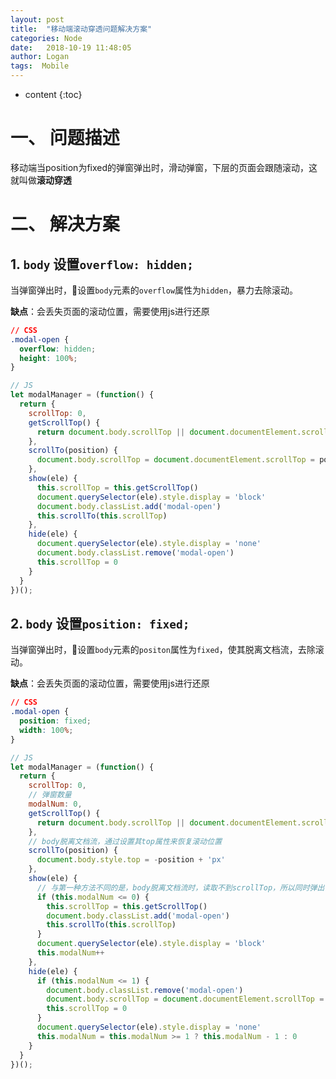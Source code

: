 ```yaml
---
layout: post
title:  "移动端滚动穿透问题解决方案"
categories: Node
date:   2018-10-19 11:48:05
author: Logan
tags:  Mobile
---
```


* content
{:toc}

# 一、 问题描述

移动端当position为fixed的弹窗弹出时，滑动弹窗，下层的页面会跟随滚动，这就叫做**滚动穿透**

# 二、 解决方案

## 1. `body` 设置`overflow: hidden;`

当弹窗弹出时，设置`body`元素的`overflow`属性为`hidden`，暴力去除滚动。

**缺点**：会丢失页面的滚动位置，需要使用js进行还原

```css
// CSS
.modal-open {
  overflow: hidden;
  height: 100%;
}
```

```js
// JS
let modalManager = (function() {
  return {
    scrollTop: 0,
    getScrollTop() {
      return document.body.scrollTop || document.documentElement.scrollTop
    },
    scrollTo(position) {
      document.body.scrollTop = document.documentElement.scrollTop = position
    },
    show(ele) {
      this.scrollTop = this.getScrollTop()
      document.querySelector(ele).style.display = 'block'
      document.body.classList.add('modal-open')
      this.scrollTo(this.scrollTop)
    },
    hide(ele) {
      document.querySelector(ele).style.display = 'none'
      document.body.classList.remove('modal-open')
      this.scrollTop = 0
    }
  }
})();
```

## 2. `body` 设置`position: fixed;`

当弹窗弹出时，设置`body`元素的`positon`属性为`fixed`，使其脱离文档流，去除滚动。

**缺点**：会丢失页面的滚动位置，需要使用js进行还原

```css
// CSS
.modal-open {
  position: fixed;
  width: 100%;
}
```

```js
// JS
let modalManager = (function() {
  return {
    scrollTop: 0,
    // 弹窗数量
    modalNum: 0,
    getScrollTop() {
      return document.body.scrollTop || document.documentElement.scrollTop
    },
    // body脱离文档流，通过设置其top属性来恢复滚动位置
    scrollTo(position) {
      document.body.style.top = -position + 'px'
    },
    show(ele) {
      // 与第一种方法不同的是，body脱离文档流时，读取不到scrollTop，所以同时弹出多个弹窗的时候，不用重新读取scrollTop
      if (this.modalNum <= 0) {
        this.scrollTop = this.getScrollTop()
        document.body.classList.add('modal-open')
        this.scrollTo(this.scrollTop)
      }
      document.querySelector(ele).style.display = 'block'
      this.modalNum++
    },
    hide(ele) {
      if (this.modalNum <= 1) {
        document.body.classList.remove('modal-open')
        document.body.scrollTop = document.documentElement.scrollTop = this.scrollTop
        this.scrollTop = 0
      }
      document.querySelector(ele).style.display = 'none'
      this.modalNum = this.modalNum >= 1 ? this.modalNum - 1 : 0
    }
  }
})();
```